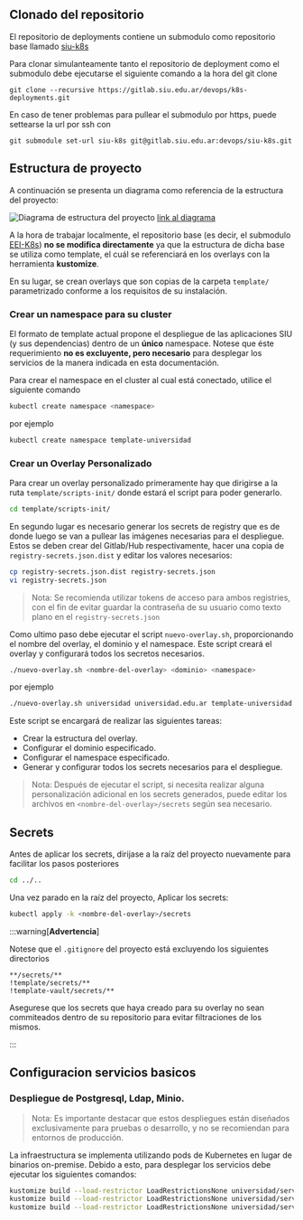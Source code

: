 ## Clonado del repositorio

El repositorio de deployments contiene un submodulo como repositorio base llamado [siu-k8s](https://gitlab.siu.edu.ar/devops/siu-k8s)

Para clonar simulanteamente tanto el repositorio de deployment como el submodulo debe ejecutarse el siguiente comando a la hora del git clone

```
git clone --recursive https://gitlab.siu.edu.ar/devops/k8s-deployments.git
```

En caso de tener problemas para pullear el submodulo por https, puede settearse la url por ssh con 

```
git submodule set-url siu-k8s git@gitlab.siu.edu.ar:devops/siu-k8s.git
```

## Estructura de proyecto

A continuación se presenta un diagrama como referencia de la estructura del proyecto:

<img src="https://i.imgur.com/IIGTEtj.png" alt="Diagrama de estructura del proyecto"></img>
[link al diagrama](https://i.imgur.com/IIGTEtj.png)

A la hora de trabajar localmente, el repositorio base (es decir, el submodulo [EEI-K8s](https://gitlab.siu.edu.ar/devops/eei-k8s)) **no se modifica directamente** ya que la estructura de dicha base se utiliza como template, el cuál se referenciará en los overlays con la herramienta **kustomize**.

En su lugar, se crean overlays que son copias de la carpeta `template/` parametrizado conforme a los requisitos de su instalación.

### Crear un namespace para su cluster

El formato de template actual propone el despliegue de las aplicaciones SIU (y sus dependencias) dentro de un **único** namespace. Notese que éste requerimiento **no es excluyente, pero necesario** para desplegar los servicios de la manera indicada en esta documentación.

Para crear el namespace en el cluster al cual está conectado, utilice el siguiente comando

```bash
kubectl create namespace <namespace>
```

por ejemplo

```bash
kubectl create namespace template-universidad
```

### Crear un Overlay Personalizado

Para crear un overlay personalizado primeramente hay que dirigirse a la ruta `template/scripts-init/` donde estará el script para poder generarlo.

```bash
cd template/scripts-init/
```

En segundo lugar es necesario generar los secrets de registry que es de donde luego se van a pullear las imágenes necesarias para el despliegue. Estos se deben crear del Gitlab/Hub respectivamente, hacer una copia de `registry-secrets.json.dist` y editar los valores necesarios:

```bash
cp registry-secrets.json.dist registry-secrets.json
vi registry-secrets.json
```

> Nota: Se recomienda utilizar tokens de acceso para ambos registries, con el fin de evitar guardar la contraseña de su usuario como texto plano en el `registry-secrets.json`

Como ultimo paso debe ejecutar el script `nuevo-overlay.sh`, proporcionando el nombre del overlay, el dominio y el namespace. Este script creará el overlay y configurará todos los secretos necesarios.

```bash
./nuevo-overlay.sh <nombre-del-overlay> <dominio> <namespace>
```

por ejemplo

```bash
./nuevo-overlay.sh universidad universidad.edu.ar template-universidad
```

Este script se encargará de realizar las siguientes tareas:

- Crear la estructura del overlay.
- Configurar el dominio especificado.
- Configurar el namespace especificado.
- Generar y configurar todos los secrets necesarios para el despliegue.

> Nota: Después de ejecutar el script, si necesita realizar alguna personalización adicional en los secrets generados, puede editar los archivos en `<nombre-del-overlay>/secrets` según sea necesario.

## Secrets

Antes de aplicar los secrets, dirijase a la raíz del proyecto nuevamente para facilitar los pasos posteriores

```bash
cd ../..
```

Una vez parado en la raíz del proyecto, Aplicar los secrets:

```bash
kubectl apply -k <nombre-del-overlay>/secrets
```
:::warning[**Advertencia**]

Notese que el `.gitignore` del proyecto está excluyendo los siguientes directorios

```
**/secrets/**
!template/secrets/**
!template-vault/secrets/**
```

Asegurese que los secrets que haya creado para su overlay no sean commiteados dentro de su repositorio para evitar filtraciones de los mismos.

:::

## Configuracion servicios basicos

### Despliegue de Postgresql, Ldap, Minio.

> Nota: Es importante destacar que estos despliegues están diseñados exclusivamente para pruebas o desarrollo, y no se recomiendan para entornos de producción. 

La infraestructura se implementa utilizando pods de Kubernetes en lugar de binarios on-premise. Debido a esto, para desplegar los servicios debe ejecutar los siguientes comandos:

```bash
kustomize build --load-restrictor LoadRestrictionsNone universidad/services/postgres | kubectl apply -f -
kustomize build --load-restrictor LoadRestrictionsNone universidad/services/ldap | kubectl apply -f -
kustomize build --load-restrictor LoadRestrictionsNone universidad/services/minio | kubectl apply -f -
```